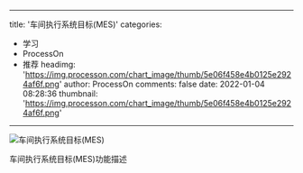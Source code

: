 
---
title: '车间执行系统目标(MES)'
categories: 
 - 学习
 - ProcessOn
 - 推荐
headimg: 'https://img.processon.com/chart_image/thumb/5e06f458e4b0125e2924af6f.png'
author: ProcessOn
comments: false
date: 2022-01-04 08:28:36
thumbnail: 'https://img.processon.com/chart_image/thumb/5e06f458e4b0125e2924af6f.png'
---

<div>   
<img class="thumb" alt="车间执行系统目标(MES)" src="https://img.processon.com/chart_image/thumb/5e06f458e4b0125e2924af6f.png" referrerpolicy="no-referrer">
<p>车间执行系统目标(MES)功能描述</p>  
</div>
            